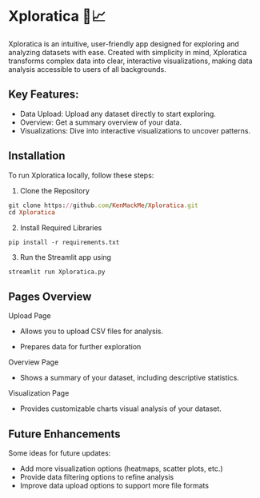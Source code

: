 # Xploratica 🚀📈
Xploratica is an intuitive, user-friendly app designed for exploring and analyzing datasets with ease. Created with simplicity in mind, Xploratica transforms complex data into clear, interactive visualizations, making data analysis accessible to users of all backgrounds.

## Key Features:

- Data Upload: Upload any dataset directly to start exploring.
- Overview: Get a summary overview of your data.
- Visualizations: Dive into interactive visualizations to uncover patterns.

## Installation  
To run Xploratica locally, follow these steps:

1. Clone the Repository
```rb
git clone https://github.com/KenMackMe/Xploratica.git
cd Xploratica
```
  
2. Install Required Libraries

```
pip install -r requirements.txt
```

3. Run the Streamlit app using

```
streamlit run Xploratica.py
```

## Pages Overview  
Upload Page

- Allows you to upload CSV files for analysis.  

- Prepares data for further exploration

Overview Page

- Shows a summary of your dataset, including descriptive statistics.  

Visualization Page

- Provides customizable charts visual analysis of your dataset.

## Future Enhancements
Some ideas for future updates:

- Add more visualization options (heatmaps, scatter plots, etc.)  
- Provide data filtering options to refine analysis  
- Improve data upload options to support more file formats
